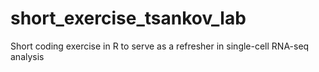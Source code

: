 # short_exercise_tsankov_lab
Short coding exercise in R to serve as a refresher in single-cell RNA-seq analysis
